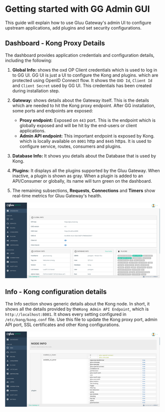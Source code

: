 # Getting started with GG Admin GUI

This guide will explain how to use Gluu Gateway's admin UI to configure upstream applications, add plugins and set security configurations.

## Dashboard - Kong Proxy Details

The dashboard provides application credentials and configuration details, including the following:

1. **Global Info:** shows the oxd OP Client credentials which is used to log in to GG UI. GG UI is just a UI to configure the Kong and plugins. which are protected using OpenID Connect flow. It shows the `OXD Id`, `Client Id` and `Client Secret` used by GG UI. This credentials has been created during installation step.

2. **Gateway:** shows details about the Gateway itself. This is the details which are needed to hit the Kong proxy endpoint. After GG installation, some ports and endpoints are exposed:
     - **Proxy endpoint:** Exposed on `443` port. This is the endpoint which is globally exposed and will be hit by the end-users or client applications. 
     - **Admin API endpoint:** This important endpoint is exposed by Kong. which is locally available on `8001` http and `8445` https. It is used to configure service, routes, consumers and plugins.  

3. **Database Info:** It shows you details about the Database that is used by Kong.

4. **Plugins:** It displays all the plugins supported by the Gluu Gateway. When inactive, a plugin is shown as gray. When a plugin is added to an API/Consumer or globally, its name will turn green on the dashboard.

5. The remaining subsections, **Requests**, **Connections** and **Timers** show real-time metrics for Gluu Gateway's health.  

[![dashboard](../img/1_dashboard.png)](../img/1_dashboard.png)

## Info - Kong configuration details

The Info section shows generic details about the Kong node. In short, it shows all the details provided by the`Kong Admin API Endpoint`, which is `http://localhost:8001`. It shows every setting configured in `/etc/kong/kong.conf` file. Use this file to update the Kong proxy port, admin API port, SSL certificates and other Kong configurations. 

[![info](../img/2_info.png)](../img/2_info.png)


